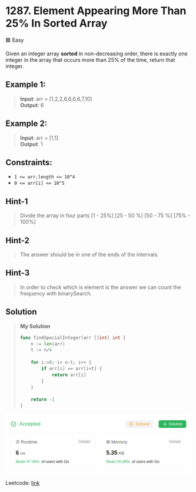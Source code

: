 # 1287. Element Appearing More Than 25% In Sorted Array
🟩 Easy

Given an integer array **sorted** in non-decreasing order, there is exactly one integer in the array that occurs more than 25% of the time, return that integer.

## Example 1:
> **Input**: arr = [1,2,2,6,6,6,6,7,10] \
> **Output**: 6

## Example 2:
> **Input**: arr = [1,1] \
> **Output**: 1

## Constraints:
* `1 <= arr.length <= 10^4`
* `0 <= arr[i] <= 10^5`

## Hint-1
> Divide the array in four parts [1 - 25%] [25 - 50 %] [50 - 75 %] [75% - 100%]

## Hint-2
> The answer should be in one of the ends of the intervals.

## Hint-3
> In order to check which is element is the answer we can count the frequency with binarySearch.

## Solution
> **My Solution**
> ```go
> func findSpecialInteger(arr []int) int {
>     n := len(arr)
>     t := n/4
> 
>     for i:=0; i< n-t; i++ {
>         if arr[i] == arr[i+t] {
>             return arr[i]
>         }
>     }
> 
>     return -1
> }
> ```

![result](1287.png)

Leetcode: [link](https://leetcode.com/problems/element-appearing-more-than-25-in-sorted-array/description/)